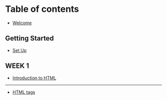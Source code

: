 # Table of contents

* [Welcome](README.md)

## Getting Started

* [Set Up](getting-started/quickstart.md)

## WEEK 1

* [Introduction to HTML](week-1/introduction-to-html.md)

***

* [HTML tags](html-tags.md)
